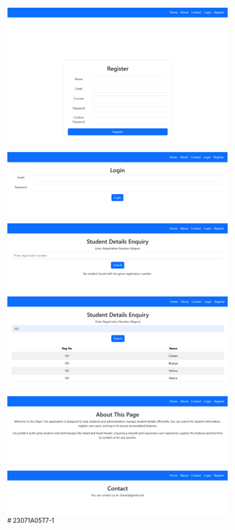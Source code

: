 ![alt text](image-2.png)

![alt text](image-3.png)

![alt text](image-4.png)

![alt text](image-5.png)

![alt text](image-6.png)

![alt text](image-7.png)#   2 3 0 7 1 A 0 5 T 7 - 1 
 
 